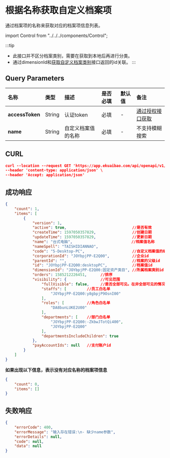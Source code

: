 # 根据名称获取自定义档案项
通过档案项的名称来获取对应的档案项信息列表。

import Control from "../../../components/Control";

<Control
method="GET"
url="/api/openapi/v1/dimensions/getDimensionByName"
/>

:::tip
- 此接口并不区分档案类别，需要在获取到本地后再进行分类。
- 通过dimensionId和[获取自定义档案类别](/docs/open-api/dimensions/get-dimensions)接口返回的id关联。
:::

## Query Parameters

| 名称 | 类型 | 描述 | 是否必填 | 默认值 | 备注 |
| :--- | :--- | :--- | :--- |:--- | :--- |
| **accessToken** | String  | 认证token	    | 必填 | - | [通过授权接口获取](/docs/open-api/getting-started/auth) |
| **name**        | String  |自定义档案值的名称 | 必填 | - | 不支持模糊搜索 |

## CURL
```json
curl --location --request GET 'https://app.ekuaibao.com/api/openapi/v1/dimensions/getDimensionByName?accessToken=hQgbxfJnlElc00&name=%E6%B5%8B%E8%AF%95%E9%A1%B9%E7%9B%AE' \
--header 'content-type: application/json' \
--header 'Accept: application/json'
```

## 成功响应
```json
{
    "count": 1,
    "items": [
        {
            "version": 1,
            "active": true,                             //是否有效
            "createTime": 1597050357829,                //创建日期
            "updateTime": 1597050357829,                //更新日期
            "name": "台式电脑",                          //档案值名称
            "nameSpell": "TAISHIDIANNAO",
            "code": "5-Desktop-PC",                     //自定义档案值的编码
            "corporationId": "JOYbpjPP-E2Q00",          //企业id
            "parentId": "",                             //档案的父级id
            "id": "JOYbpjPP-E2Q00:desktopPC",           //档案值id
            "dimensionId": "JOYbpjPP-E2Q00:固定资产类目", //所属档案类别id
            "orders": 1585212226451,      //排序
            "visibility": {               //可见范围
                "fullVisible": false,     //是否全部可见。在非全部可见的情况下，仅白名单内的员工可见。
                "staffs": [         //员工白名单
                    "JOYbpjPP-E2Q00:y8gbpjP9OsnI00"
                ],
                "roles": [          //角色白名单
                    "DA8bunLUKE2U00"
                ],
                "departments": [    //部门白名单
                    "JOYbpjPP-E2Q00:-ZkbwJTotQi400",
                    "JOYbpjPP-E2Q00"
                ],
                "departmentsIncludeChildren": true
            },
            "payAccountIds": null   //支付账户id
        }
    ]
}
```

**如果出现以下信息，表示没有对应名称的档案项信息**
```json
{
    "count": 0,
    "items": []
}
```

## 失败响应
```json
{
    "errorCode": 400,
    "errorMessage": "输入存在错误:\n- 缺少name参数",
    "errorDetails": null,
    "code": null,
    "data": null
}
```